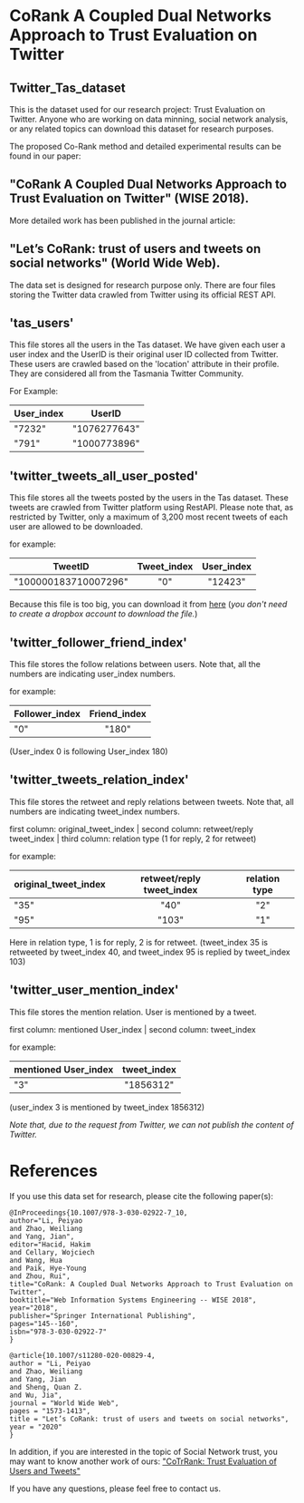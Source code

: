 # CoRank A Coupled Dual Networks Approach to Trust Evaluation on Twitter

## Twitter_Tas_dataset
This is the dataset used for our research project: Trust Evaluation on Twitter. Anyone who are working on data minning, social network analysis, or any related topics can download this dataset for research purposes.

The proposed Co-Rank method and detailed experimental results can be found in our paper: 

## "CoRank A Coupled Dual Networks Approach to Trust Evaluation on Twitter" (WISE 2018).

More detailed work has been published in the journal article:

## "Let’s CoRank: trust of users and tweets on social networks" (World Wide Web).

The data set is designed for research purpose only. There are four files storing the Twitter data crawled from Twitter using its official REST API.

## 'tas_users' 
This file stores all the users in the Tas dataset. We have given each user a user index and the UserID is their original user ID collected from Twitter. These users are crawled based on the 'location' attribute in their profile. They are considered all from the Tasmania Twitter Community.

For Example:

| User_index    | UserID        | 
| ------------- |:-------------:| 
| "7232"        | "1076277643"  | 
| "791"         | "1000773896"  |   

## 'twitter_tweets_all_user_posted'
This file stores all the tweets posted by the users in the Tas dataset. These tweets are crawled from Twitter platform using RestAPI. Please note that, as restricted by Twitter, only a maximum of 3,200 most recent tweets of each user are allowed to be downloaded.

for example: 

| TweetID       | Tweet_index   |  User_index | 
| ------------- |:-------------:| :----------:|
| "100000183710007296"        | "0"  | "12423"|

Because this file is too big, you can download it from [here](https://www.dropbox.com/s/tdxayn1yyy47pi4/twitter_tweets_all_user_posted.txt?dl=0) (*you don't need to create a dropbox account to download the file.*)

## 'twitter_follower_friend_index'
This file stores the follow relations between users. Note that, all the numbers are indicating user_index numbers.

for example: 

| Follower_index| Friend_index  | 
| ------------- |:-------------:| 
| "0"      | "180"  | 

(User_index 0 is following User_index 180)

## 'twitter_tweets_relation_index'
This file stores the retweet and reply relations between tweets. Note that, all numbers are indicating tweet_index numbers.

first column: original_tweet_index | second column: retweet/reply tweet_index | third column: relation type (1 for reply, 2 for retweet)

for example: 

| original_tweet_index| retweet/reply tweet_index  | relation type  |
| ------------- |:-------------:| :----------:|
| "35"      | "40"  | "2" |
| "95"      | "103" | "1" |

Here in relation type, 1 is for reply, 2 is for retweet.
(tweet_index 35 is retweeted by tweet_index 40, and tweet_index 95 is replied by tweet_index 103) 

## 'twitter_user_mention_index'
This file stores the mention relation. User is mentioned by a tweet.

first column: mentioned User_index | second column: tweet_index

for example: 

| mentioned User_index    | tweet_index      | 
| ------------- |:-------------:| 
| "3"        | "1856312"  | 

(user_index 3 is mentioned by tweet_index 1856312)

*Note that, due to the request from Twitter, we can not publish the content of Twitter.*

# References
If you use this data set for research, please cite the following paper(s):

```
@InProceedings{10.1007/978-3-030-02922-7_10,
author="Li, Peiyao
and Zhao, Weiliang
and Yang, Jian",
editor="Hacid, Hakim
and Cellary, Wojciech
and Wang, Hua
and Paik, Hye-Young
and Zhou, Rui",
title="CoRank: A Coupled Dual Networks Approach to Trust Evaluation on Twitter",
booktitle="Web Information Systems Engineering -- WISE 2018",
year="2018",
publisher="Springer International Publishing",
pages="145--160",
isbn="978-3-030-02922-7"
}
```

```
@article{10.1007/s11280-020-00829-4,
author = "Li, Peiyao
and Zhao, Weiliang
and Yang, Jian
and Sheng, Quan Z.
and Wu, Jia",
journal = "World Wide Web",
pages = "1573-1413",
title = "Let’s CoRank: trust of users and tweets on social networks",
year = "2020"
}
```

In addition, if you are interested in the topic of Social Network trust, you may want to know another work of ours: ["CoTrRank: Trust Evaluation of Users and Tweets"](https://github.com/TrustEval/CoTrRank_Trust_Evaluation)

If you have any questions, please feel free to contact us.
